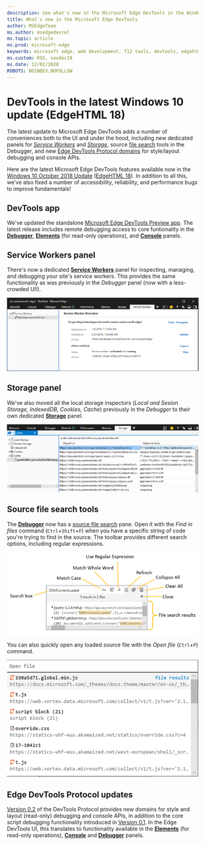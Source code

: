 ```yaml
---
description: See what's new in the Microsoft Edge DevTools in the Windows 10 October 2018 Update
title: What's new in the Microsoft Edge DevTools
author: MSEdgeTeam
ms.author: msedgedevrel
ms.topic: article
ms.prod: microsoft-edge
keywords: microsoft edge, web development, f12 tools, devtools, edgehtml 18
ms.custom: RS5, seodec18
ms.date: 12/02/2020
ROBOTS: NOINDEX,NOFOLLOW
---
```

# DevTools in the latest Windows 10 update (EdgeHTML 18)

The latest update to Microsoft Edge DevTools adds a number of conveniences both to the UI and under the hood, including new dedicated panels for [*Service Workers*](#service-workers-panel) and [*Storage*](#storage-panel), source [file search](#source-file-search-tools) tools in the Debugger, and new [Edge DevTools Protocol domains](#edge-devtools-protocol-updates) for style/layout debugging and console APIs.

Here are the latest Microsoft Edge DevTools features available now in the [Windows 10 October 2018 Update](/windows/uwp/whats-new/windows-10-build-17763) ([EdgeHTML 18](https://aka.ms/devguide_edgehtml_18)). In addition to all this, we’ve also fixed a number of accessibility, reliability, and performance bugs to improve fundamentals!

## DevTools app

We've updated the standalone [Microsoft Edge DevTools Preview app](./index.md#microsoft-store-app). The latest release includes remote debugging access to core funtionality in the [**Debugger**](./debugger.md), [**Elements**](./elements.md) (for read-only operations), and [**Console**](./console.md) panels.

## Service Workers panel

There's now a dedicated [**Service Workers**](./service-workers.md) panel for inspecting, managing, and debugging your site's service workers. This provides the same functionality as was previously in the *Debugger* panel (now with a less-crowded UI!).

![Service Workers panel](./media/service_worker.png)

## Storage panel

We've also moved all the local storage inspectors (*Local and Sesion Storage, IndexedDB, Cookies, Cache*) previously in the *Debugger* to their own dedicated [**Storage**](./storage.md) panel.

![Storage panel](./media/storage_cache.png)

## Source file search tools

The [**Debugger**](./debugger.md) now has a [source file search](./debugger.md#file-search) pane. Open it with the *Find in files* command (`Ctrl`+`Shift`+`F`) when you have a specific string of code you're trying to find in the source. The toolbar provides different search options, including regular expressions. 

![Debugger file search](./media/debugger_file_search.png)

You can also quickly open any loaded source file with the *Open file* (`Ctrl`+`P`) command.

![Debugger open file](./media/debugger_open_file.png)

## Edge DevTools Protocol updates

[Version 0.2](../devtools-protocol/0.2/index.md) of the DevTools Protocol provides new domains for style and layout (read-only) debugging and console APIs, in addition to the core script debugging functionality introduced in [Version 0.1](../devtools-protocol/0.1/index.md). In the Edge DevTools UI, this translates to functionality available in the [**Elements**](../devtools-guide/elements.md) (for read-only operations), [**Console**](../devtools-guide/console.md) and [**Debugger**](../devtools-guide/debugger.md) panels.
